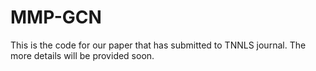 # MMP-GCN
This is the code for our paper that has submitted to TNNLS journal. The more details will be provided soon.

